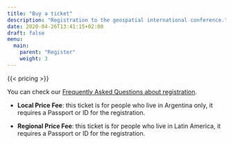 ```yaml
---
title: "Buy a ticket"
description: "Registration to the geospatial international conference."
date: 2020-04-26T13:41:15+02:00
draft: false
menu:
  main:
    parent: "Register"
    weight: 3
---
```


{{< pricing >}}

You can check our [Frequently Asked Questions about registration](https://registration.2021.foss4g.org/OSGeo/FOSS4G/faq/).

- **Local Price Fee**: this ticket is for people who live in Argentina only, it requires a Passport or ID for the registration.

- **Regional Price Fee**: this ticket is for people who live in Latin America, it requires a Passport or ID for the registration.
